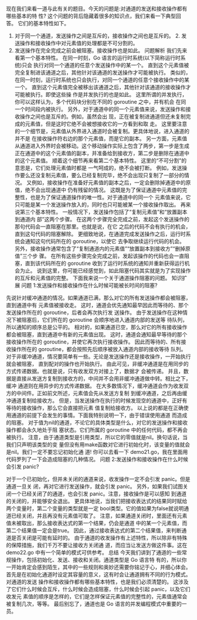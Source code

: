 
现在我们来看一道与此有关的题目。今天的问题是:对通道的发送和接收操作都有哪些基本的特
性?
这个问题的背后隐藏着很多的知识点，我们来看一下典型回答。
它们的基本特性如下。
1. 对于同一个通道，发送操作之间是互斥的，接收操作之间也是互斥的。 2. 发送操作和接收操作中对元素值的处理都是不可分割的。
3. 发送操作在完全完成之前会被阻塞。接收操作也是如此。
问题解析
我们先来看第一个基本特性。 在同一时刻，Go 语言的运行时系统(以下简称运行时系统)只会
执行对同一个通道的任意个发送操作中的某一个。
直到这个元素值被完全复制进该通道之后，其他针对该通道的发送操作才可能被执行。
类似的，在同一时刻，运行时系统也只会执行，对同一个通道的任意个接收操作中的某一个。
直到这个元素值完全被移出该通道之后，其他针对该通道的接收操作才可能被执行。即使这些操
作是并发执行的也是如此。
这里所谓的并发执行，你可以这样认为，多个代码块分别在不同的 goroutine 之中，并有机会 在同一个时间段内被执行。
 另外，对于通道中的同一个元素值来说，发送操作和接收操作之间也是互斥的。例如，虽然会出
现，正在被复制进通道但还未复制完成的元素值，但是这时它绝不会被想接收它的一方看到和取
走。
这里要注意的一个细节是，元素值从外界进入通道时会被复制。更具体地说，进入通道的并不是
在接收操作符右边的那个元素值，而是它的副本。
另一方面，元素值从通道进入外界时会被移动。这个移动操作实际上包含了两步，第一步是生成
正在通道中的这个元素值的副本，并准备给到接收方，第二步是删除在通道中的这个元素值。
顺着这个细节再来看第二个基本特性。 这里的“不可分割”的意思是，它们处理元素值时都是 一气呵成的，绝不会被打断。
例如，发送操作要么还没复制元素值，要么已经复制完毕，绝不会出现只复制了一部分的情况。
又例如，接收操作在准备好元素值的副本之后，一定会删除掉通道中的原值，绝不会出现通道中
仍有残留的情况。
这既是为了保证通道中元素值的完整性，也是为了保证通道操作的唯一性。对于通道中的同一个
元素值来说，它只可能是某一个发送操作放入的，同时也只可能被某一个接收操作取出。
再来说第三个基本特性。 一般情况下，发送操作包括了“复制元素值”和“放置副本到通道内 部”这两个步骤。
在这两个步骤完全完成之前，发起这个发送操作的那句代码会一直阻塞在那里。也就是说，在它
之后的代码不会有执行的机会，直到这句代码的阻塞解除。
更细致地说，在通道完成发送操作之后，运行时系统会通知这句代码所在的 goroutine，以使它 去争取继续运行代码的机会。
另外，接收操作通常包含了“复制通道内的元素值”“放置副本到接收方”“删掉原值”三个步
骤。
在所有这些步骤完全完成之前，发起该操作的代码也会一直阻塞，直到该代码所在的 goroutine 收到了运行时系统的通知并重新获得运行机会为止。
说到这里，你可能已经感觉到，如此阻塞代码其实就是为了实现操作的互斥和元素值的完整。
下面我来说一个关于通道操作阻塞的问题。
知识扩展
问题 1:发送操作和接收操作在什么时候可能被长时间的阻塞?

 先说针对缓冲通道的情况。如果通道已满，那么对它的所有发送操作都会被阻塞，直到通道中有
元素值被接收走。
这时，通道会优先通知最早因此而等待的、那个发送操作所在的 goroutine，后者会再次执行发 送操作。
由于发送操作在这种情况下被阻塞后，它们所在的 goroutine 会顺序地进入通道内部的发送等 待队列，所以通知的顺序总是公平的。
相对的，如果通道已空，那么对它的所有接收操作都会被阻塞，直到通道中有新的元素值出现。 这时，通道会通知最早等待的那个接收操作所在的 goroutine，并使它再次执行接收操作。
因此而等待的、所有接收操作所在的 goroutine，都会按照先后顺序被放入通道内部的接收等待 队列。
对于非缓冲通道，情况要简单有一些。无论是发送操作还是接收操作，一开始执行就会被阻塞，
直到配对的操作也开始执行。
由此可见，非缓冲通道是在用同步的方式传递数据。也就是说，只有收发双方对接上了，数据才
会被传递。
并且，数据是直接从发送方复制到接收方的，中间并不会用非缓冲通道做中转。相比之下，缓冲
通道则在用异步的方式传递数据。
在大多数情况下，缓冲通道会作为收发双方的中间件。正如前文所述，元素值会先从发送方复制
到缓冲通道，之后再由缓冲通道复制给接收方。
但是，当发送操作在执行的时候发现空的通道中，正好有等待的接收操作，那么它会直接把元素
值复制给接收方。
以上说的都是在正确使用通道的前提下会发生的事情。下面我特别说明一下，由于错误使用通道
而造成的阻塞。
对于值为nil的通道，不论它的具体类型是什么，对它的发送操作和接收操作都会永久地处于阻 塞状态。它们所属的 goroutine 中的任何代码，都不再会被执行。
注意，由于通道类型是引用类型，所以它的零值就是nil。换句话说，当我们只声明该类型的变 量但没有用make函数对它进行初始化时，该变量的值就会是nil。我们一定不要忘记初始化通 道!
你可以去看一下 demo21.go，我在里面用代码罗列了一下会造成阻塞的几种情况。
问题 2:发送操作和接收操作在什么时候会引发 panic?

对于一个已初始化，但并未关闭的通道来说，收发操作一定不会引发 panic。但是通道一旦关 闭，再对它进行发送操作，就会引发 panic。
另外，如果我们试图关闭一个已经关闭了的通道，也会引发 panic。注意，接收操作是可以感知 到通道的关闭的，并能够安全退出。
更具体地说，当我们把接收表达式的结果同时赋给两个变量时，第二个变量的类型就是一定 bool类型。它的值如果为false就说明通道已经关闭，并且再没有元素值可取了。
注意，如果通道关闭时，里面还有元素值未被取出，那么接收表达式的第一个结果，仍会是通道 中的某一个元素值，而第二个结果值一定会是true。
因此，通过接收表达式的第二个结果值，来判断通道是否关闭是可能有延时的。
由于通道的收发操作有上述特性，所以除非有特殊的保障措施，我们千万不要让接收方关闭通 道，而应当让发送方做这件事。这在 demo22.go 中有一个简单的模式可供参考。
总结
今天我们讲到了通道的一些常规操作，包括初始化、发送、接收和关闭。通道类型是 Go 语言特 有的，所以你一开始肯定会感到陌生，其中的一些规则和奥妙还需要你铭记于心，并细心体会。
首先是在初始化通道时设定其容量的意义，这有时会让通道拥有不同的行为模式。对通道的发送
操作和接收操作都有哪些基本特性，也是我们必须清楚的。
这涉及了它们什么时候会互斥，什么时候会造成阻塞，什么时候会引起 panic，以及它们收发元 素值的顺序是怎样的，它们是怎样保证元素值的完整性的，元素值通常会被复制几次，等等。
最后别忘了，通道也是 Go 语言的并发编程模式中重要的一员。